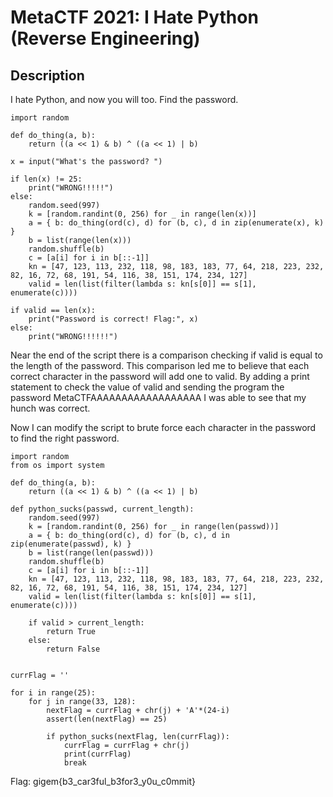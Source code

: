 # MetaCTF 2021: I Hate Python (Reverse Engineering)

## Description

I hate Python, and now you will too. Find the password.

```
import random

def do_thing(a, b):
	return ((a << 1) & b) ^ ((a << 1) | b)

x = input("What's the password? ")

if len(x) != 25:
	print("WRONG!!!!!")
else:
	random.seed(997)
	k = [random.randint(0, 256) for _ in range(len(x))]
	a = { b: do_thing(ord(c), d) for (b, c), d in zip(enumerate(x), k) }
	b = list(range(len(x)))
	random.shuffle(b)
	c = [a[i] for i in b[::-1]]
	kn = [47, 123, 113, 232, 118, 98, 183, 183, 77, 64, 218, 223, 232, 82, 16, 72, 68, 191, 54, 116, 38, 151, 174, 234, 127]
	valid = len(list(filter(lambda s: kn[s[0]] == s[1], enumerate(c))))

if valid == len(x):
	print("Password is correct! Flag:", x)
else:
	print("WRONG!!!!!!")
```

Near the end of the script there is a comparison checking if valid is equal to the length of the password. This comparison led me to believe that each correct character in the password will add one to valid. By adding a print statement to check the value of valid and sending the program the password MetaCTFAAAAAAAAAAAAAAAAAA I was able to see that my hunch was correct.

Now I can modify the script to brute force each character in the password to find the right password.

```
import random
from os import system

def do_thing(a, b):
	return ((a << 1) & b) ^ ((a << 1) | b)

def python_sucks(passwd, current_length):
	random.seed(997)
	k = [random.randint(0, 256) for _ in range(len(passwd))]
	a = { b: do_thing(ord(c), d) for (b, c), d in zip(enumerate(passwd), k) }
	b = list(range(len(passwd)))
	random.shuffle(b)
	c = [a[i] for i in b[::-1]]
	kn = [47, 123, 113, 232, 118, 98, 183, 183, 77, 64, 218, 223, 232, 82, 16, 72, 68, 191, 54, 116, 38, 151, 174, 234, 127]
	valid = len(list(filter(lambda s: kn[s[0]] == s[1], enumerate(c))))

	if valid > current_length:
		return True
	else:
		return False


currFlag = ''

for i in range(25):
	for j in range(33, 128):
		nextFlag = currFlag + chr(j) + 'A'*(24-i)
		assert(len(nextFlag) == 25)

		if python_sucks(nextFlag, len(currFlag)):
			currFlag = currFlag + chr(j)
			print(currFlag)
			break
```

Flag: gigem{b3_car3ful_b3for3_y0u_c0mmit}
